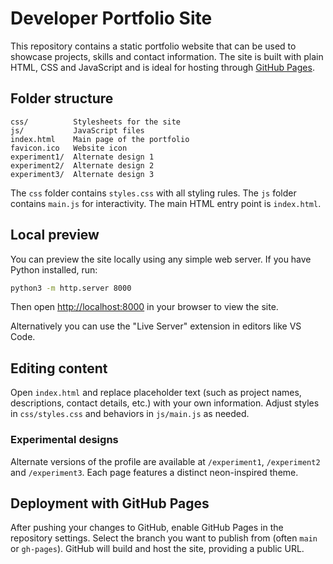 # Developer Portfolio Site

This repository contains a static portfolio website that can be used to showcase projects, skills and contact information. The site is built with plain HTML, CSS and JavaScript and is ideal for hosting through [GitHub Pages](https://pages.github.com/).

## Folder structure

```
css/          Stylesheets for the site
js/           JavaScript files
index.html    Main page of the portfolio
favicon.ico   Website icon
experiment1/  Alternate design 1
experiment2/  Alternate design 2
experiment3/  Alternate design 3
```

The `css` folder contains `styles.css` with all styling rules. The `js` folder contains `main.js` for interactivity. The main HTML entry point is `index.html`.

## Local preview

You can preview the site locally using any simple web server. If you have Python installed, run:

```bash
python3 -m http.server 8000
```

Then open <http://localhost:8000> in your browser to view the site.

Alternatively you can use the "Live Server" extension in editors like VS Code.

## Editing content

Open `index.html` and replace placeholder text (such as project names, descriptions, contact details, etc.) with your own information. Adjust styles in `css/styles.css` and behaviors in `js/main.js` as needed.

### Experimental designs

Alternate versions of the profile are available at `/experiment1`, `/experiment2` and `/experiment3`. Each page features a distinct neon-inspired theme.


## Deployment with GitHub Pages

After pushing your changes to GitHub, enable GitHub Pages in the repository settings. Select the branch you want to publish from (often `main` or `gh-pages`). GitHub will build and host the site, providing a public URL.

